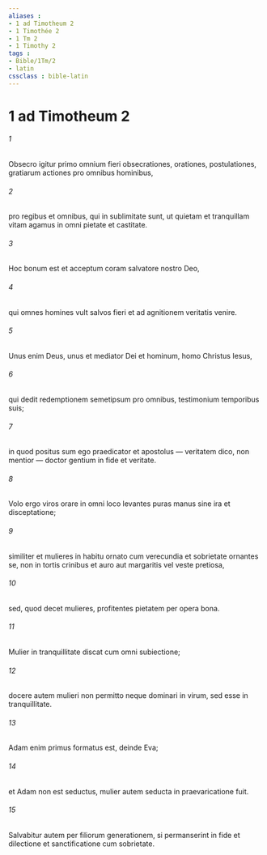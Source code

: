 ```yaml
---
aliases : 
- 1 ad Timotheum 2
- 1 Timothée 2
- 1 Tm 2
- 1 Timothy 2
tags : 
- Bible/1Tm/2
- latin
cssclass : bible-latin
---
```


# 1 ad Timotheum 2

###### 1
Obsecro igitur primo omnium fieri obsecrationes, orationes, postulationes, gratiarum actiones pro omnibus hominibus, 
###### 2
pro regibus et omnibus, qui in sublimitate sunt, ut quietam et tranquillam vitam agamus in omni pietate et castitate. 
###### 3
Hoc bonum est et acceptum coram salvatore nostro Deo, 
###### 4
qui omnes homines vult salvos fieri et ad agnitionem veritatis venire. 
###### 5
Unus enim Deus, unus et mediator Dei et hominum, homo Christus Iesus, 
###### 6
qui dedit redemptionem semetipsum pro omnibus, testimonium temporibus suis; 
###### 7
in quod positus sum ego praedicator et apostolus — veritatem dico, non mentior — doctor gentium in fide et veritate.
###### 8
Volo ergo viros orare in omni loco levantes puras manus sine ira et disceptatione; 
###### 9
similiter et mulieres in habitu ornato cum verecundia et sobrietate ornantes se, non in tortis crinibus et auro aut margaritis vel veste pretiosa, 
###### 10
sed, quod decet mulieres, profitentes pietatem per opera bona.
###### 11
Mulier in tranquillitate discat cum omni subiectione; 
###### 12
docere autem mulieri non permitto neque dominari in virum, sed esse in tranquillitate. 
###### 13
Adam enim primus formatus est, deinde Eva; 
###### 14
et Adam non est seductus, mulier autem seducta in praevaricatione fuit. 
###### 15
Salvabitur autem per filiorum generationem, si permanserint in fide et dilectione et sanctificatione cum sobrietate.
